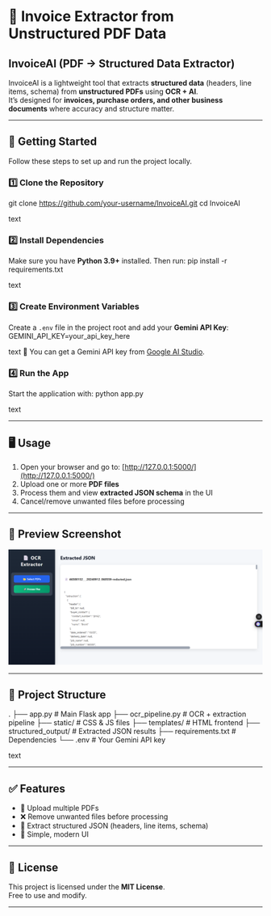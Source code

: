 # 📄 Invoice Extractor from Unstructured PDF Data

## InvoiceAI (PDF → Structured Data Extractor)

InvoiceAI is a lightweight tool that extracts **structured data** (headers, line items, schema) from **unstructured PDFs** using **OCR + AI**.  
It’s designed for **invoices, purchase orders, and other business documents** where accuracy and structure matter.

---

## 🚀 Getting Started

Follow these steps to set up and run the project locally.

### 1️⃣ Clone the Repository

git clone https://github.com/your-username/InvoiceAI.git
cd InvoiceAI

text

### 2️⃣ Install Dependencies
Make sure you have **Python 3.9+** installed. Then run:
pip install -r requirements.txt

text

### 3️⃣ Create Environment Variables
Create a `.env` file in the project root and add your **Gemini API Key**:
GEMINI_API_KEY=your_api_key_here

text
🔑 You can get a Gemini API key from [Google AI Studio](https://aistudio.google.com/).

### 4️⃣ Run the App
Start the application with:
python app.py

text

---

## 🖥️ Usage
1. Open your browser and go to: [http://127.0.0.1:5000/](http://127.0.0.1:5000/)  
2. Upload one or more **PDF files**  
3. Process them and view **extracted JSON schema** in the UI  
4. Cancel/remove unwanted files before processing  

---

## 📸 Preview Screenshot
<p align="center">
  <img src="assets/Screenshot 2025-08-28 101650.png" alt="InvoiceAI Preview" width="700">
</p>

---

## 📂 Project Structure
.
├── app.py # Main Flask app
├── ocr_pipeline.py # OCR + extraction pipeline
├── static/ # CSS & JS files
├── templates/ # HTML frontend
├── structured_output/ # Extracted JSON results
├── requirements.txt # Dependencies
└── .env # Your Gemini API key

text

---

## ✅ Features
- 📂 Upload multiple PDFs  
- ❌ Remove unwanted files before processing  
- 🧾 Extract structured JSON (headers, line items, schema)  
- 🎨 Simple, modern UI  

---

## 📜 License
This project is licensed under the **MIT License**.  
Free to use and modify.

---

